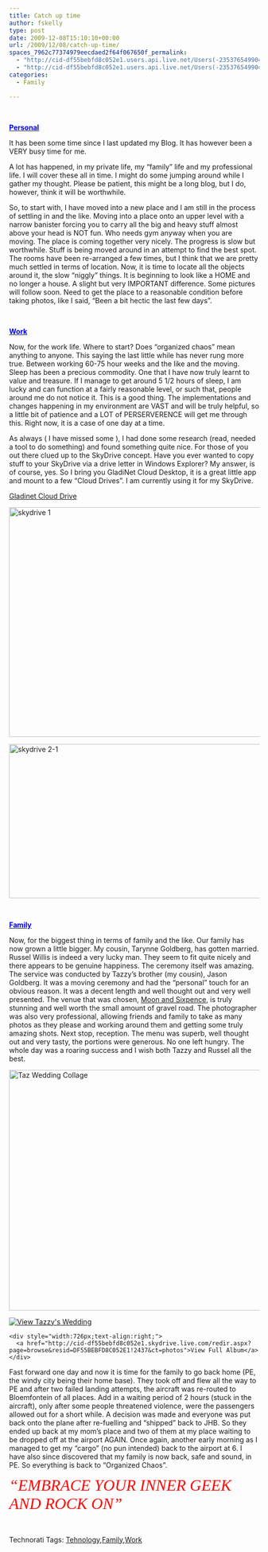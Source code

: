 ```yaml
---
title: Catch up time
author: fskelly
type: post
date: 2009-12-08T15:10:10+00:00
url: /2009/12/08/catch-up-time/
spaces_7962c77374979eecdaed2f64f067650f_permalink:
  - "http://cid-df55bebfd8c052e1.users.api.live.net/Users(-2353765499046702367)/Blogs('DF55BEBFD8C052E1!116')/Entries('DF55BEBFD8C052E1!2490')?authkey=22Fzl6To93U%24"
  - "http://cid-df55bebfd8c052e1.users.api.live.net/Users(-2353765499046702367)/Blogs('DF55BEBFD8C052E1!116')/Entries('DF55BEBFD8C052E1!2490')?authkey=22Fzl6To93U%24"
categories:
  - Family

---
```

<div id="msgcns!DF55BEBFD8C052E1!2490" class="bvMsg">
  <p>
     
  </p>
  
  <p>
    <strong><u><font color="#0000ff">Personal</font></u></strong>
  </p>
  
  <p>
    It has been some time since I last updated my Blog. It has however been a VERY busy time for me.
  </p>
  
  <p>
    A lot has happened, in my private life, my “family” life and my professional life. I will cover these all in time. I might do some jumping around while I gather my thought. Please be patient, this might be a long blog, but I do, however, think it will be worthwhile.
  </p>
  
  <p>
    So, to start with, I have moved into a new place and I am still in the process of settling in and the like. Moving into a place onto an upper level with a narrow banister forcing you to carry all the big and heavy stuff almost above your head is NOT fun. Who needs gym anyway when you are moving. The place is coming together very nicely. The progress is slow but worthwhile. Stuff is being moved around in an attempt to find the best spot. The rooms have been re-arranged a few times, but I think that we are pretty much settled in terms of location. Now, it is time to locate all the objects around it, the slow “niggly” things. It is beginning to look like a HOME and no longer a house. A slight but very IMPORTANT difference. Some pictures will follow soon. Need to get the place to a reasonable condition before taking photos, like I said, “Been a bit hectic the last few days”.
  </p>
  
  <p>
     
  </p>
  
  <p>
    <strong><u><font color="#0000ff">Work</font></u></strong>
  </p>
  
  <p>
    Now, for the work life. Where to start? Does “organized chaos” mean anything to anyone. This saying the last little while has never rung more true. Between working 60-75 hour weeks and the like and the moving. Sleep has been a precious commodity. One that I have now truly learnt to value and treasure. If I manage to get around 5 1/2 hours of sleep, I am lucky and can function at a fairly reasonable level, or such that, people around me do not notice it. This is a good thing. The implementations and changes happening in my environment are VAST and will be truly helpful, so a little bit of patience and a LOT of PERSERVERENCE will get me through this. Right now, it is a case of one day at a time.
  </p>
  
  <p>
    As always ( I have missed some ), I had done some research (read, needed a tool to do something) and found something quite nice. For those of you out there clued up to the SkyDrive concept. Have you ever wanted to copy stuff to your SkyDrive via a drive letter in Windows Explorer? My answer, is of course, yes. So I bring you GladiNet Cloud Desktop, it is a great little app and mount to a few “Cloud Drives”. I am currently using it for my SkyDrive.
  </p>
  
  <p>
    <a href="http://www.gladinet.com/">Gladinet Cloud Drive</a>
  </p>
  
  <p>
    <a href="https://h07aca.blu.livefilestore.com/y1m8FBLoOysx8ADT_HdDTaGHrFuewT0rsKgapcne9WIyVOwakeX1GOHjj-eNVqn2ONRA-DYNef_3aZtlJcxKf9JVRCYvby3pUjC-dAb30IXZGySXCmBqkP7SLDwfWoQTDRLrwDM1Kcf6xh1QfOoLste2A/skydrive15.png" rel="WLPP"><img loading="lazy" style="display:inline;border-width:0;" title="skydrive 1" border="0" alt="skydrive 1" src="http://fskelly.files.wordpress.com/2009/12/skydrive1_thumb3.png?w=300" width="743" height="462" /></a>
  </p>
  
  <p>
    <a href="https://h07aca.blu.livefilestore.com/y1my2MBlTmbtH_sAKXSlUKjNAB54I8PerC2Gz2uSJmdCn7UZJXA1SEHjxWblsnAKxXepORsbKgPPn3iwIao2-FGP7iYhpTZ09ppHfotdJfNqY2a9gHTaUwKII1z-TNEcq8UhXyJghL-QHklZ_nhM6IkPQ/skydrive215.png" rel="WLPP"><img loading="lazy" style="display:inline;border-width:0;" title="skydrive 2-1" border="0" alt="skydrive 2-1" src="https://h07aca.blu.livefilestore.com/y1myNMvonVlnyScPptpqJ7Lgbc8KpkqIwIDoszThf_sKX17ykHNE7gCPJhezuCNv1AN5n8_dwWxgQZ127UE-YiNYTufaMv6cq2e9cgTppgo1Aqf-gk10w1Yo8CrL1pWwkrF1GE7TUTF4GwpGKe8rLPDxQ/skydrive21_thumb3.png" width="546" height="310" /></a>
  </p>
  
  <p>
     
  </p>
  
  <p>
    <strong><u><font color="#0000ff">Family</font></u></strong>
  </p>
  
  <p>
    Now, for the biggest thing in terms of family and the like. Our family has now grown a little bigger. My cousin, Tarynne Goldberg, has gotten married. Russel Willis is indeed a very lucky man. They seem to fit quite nicely and there appears to be genuine happiness. The ceremony itself was amazing. The service was conducted by Tazzy’s brother (my cousin), Jason Goldberg. It was a moving ceremony and had the “personal” touch for an obvious reason. It was a decent length and well thought out and very well presented. The venue that was chosen, <a href="http://www.moonandsixpence.co.za/">Moon and Sixpence</a>, is truly stunning and well worth the small amount of gravel road. The photographer was also very professional, allowing friends and family to take as many photos as they please and working around them and getting some truly amazing shots. Next stop, reception. The menu was superb, well thought out and very tasty, the portions were generous. No one left hungry. The whole day was a roaring success and I wish both Tazzy and Russel all the best.
  </p>
  
  <p>
    <a href="https://h07aca.blu.livefilestore.com/y1mi0TNSPHC8FRPm9vsxO_HIliTn9Bz-Lqbl6PtfRt0sm-UGKedFeE4W8QFuw7oBO66orHeaxL_qSTfdLlQYA5msrHav0VCAtIQbGZD5-xtpvJDMtESLxKEYLwx46QVJZNH_V5FxsnMCxVjYDAEVPEbxw/Taz Wedding Collage[4].jpg" rel="WLPP"><img loading="lazy" style="display:inline;border-width:0;" title="Taz Wedding Collage" border="0" alt="Taz Wedding Collage" src="http://fskelly.files.wordpress.com/2009/12/tazweddingcollage_thumb5b25d.jpg?w=300" width="724" height="484" /></a>
  </p>
  
  <div style="display:inline;float:none;margin:0;padding:0;">
    <a style="border:0;" href="http://cid-df55bebfd8c052e1.skydrive.live.com/redir.aspx?page=browse&resid=DF55BEBFD8C052E1!2437&ct=photos"><img style="border:0;" alt="View Tazzy's Wedding" src="http://fskelly.files.wordpress.com/2009/12/inlinerepresentationdd9e83bd-f0f8-4eb3-bfc3-0c3ddab0e0a45b25d.jpg?w=300" /></a></p> 
    
    <div style="width:726px;text-align:right;">
      <a href="http://cid-df55bebfd8c052e1.skydrive.live.com/redir.aspx?page=browse&resid=DF55BEBFD8C052E1!2437&ct=photos">View Full Album</a>
    </div>
  </div>
  
  <p>
    Fast forward one day and now it is time for the family to go back home (PE, the windy city being their home base). They took off and flew all the way to PE and after two failed landing attempts, the aircraft was re-routed to Bloemfontein of all places. Add in a waiting period of 2 hours (stuck in the aircraft), only after some people threatened violence, were the passengers allowed out for a short while. A decision was made and everyone was put back onto the plane after re-fuelling and “shipped” back to JHB. So they ended up back at my mom’s place and two of them at my place waiting to be dropped off at the airport AGAIN. Once again, another early morning as I managed to get my “cargo” (no pun intended) back to the airport at 6. I have also since discovered that my family is now back, safe and sound, in PE. So everything is back to “Organized Chaos”.
  </p>
  
  <p>
    <font color="#ff0000" size="6" face="Broadway"><em>“EMBRACE YOUR INNER GEEK AND ROCK ON”</em></font>
  </p>
  
  <p>
     
  </p>
  
  <div style="display:inline;float:none;margin:0;padding:0;">
    Technorati Tags: <a href="http://technorati.com/tags/Tehnology" rel="tag">Tehnology</a>,<a href="http://technorati.com/tags/Family" rel="tag">Family</a>,<a href="http://technorati.com/tags/Work" rel="tag">Work</a>
  </div></p>
</div>